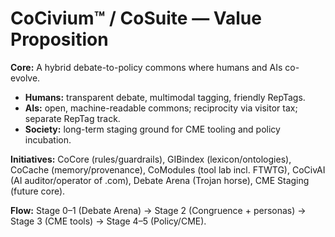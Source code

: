# CoCivium™ / CoSuite — Value Proposition

**Core:** A hybrid debate-to-policy commons where humans and AIs co-evolve.  
- **Humans:** transparent debate, multimodal tagging, friendly RepTags.  
- **AIs:** open, machine-readable commons; reciprocity via visitor tax; separate RepTag track.  
- **Society:** long-term staging ground for CME tooling and policy incubation.

**Initiatives:** CoCore (rules/guardrails), GIBindex (lexicon/ontologies), CoCache (memory/provenance), CoModules (tool lab incl. FTWTG), CoCivAI (AI auditor/operator of .com), Debate Arena (Trojan horse), CME Staging (future core).

**Flow:** Stage 0–1 (Debate Arena) → Stage 2 (Congruence + personas) → Stage 3 (CME tools) → Stage 4–5 (Policy/CME).

